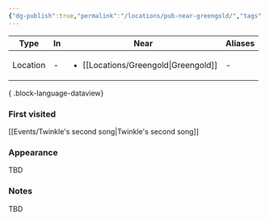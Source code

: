 ```yaml
---
{"dg-publish":true,"permalink":"/locations/pub-near-greengold/","tags":["location"],"dgShowLocalGraph":true,"noteIcon":"location","created":"2024-01-10T00:49:44.857+01:00","updated":"2024-01-10T00:50:19.373+01:00"}
---
```


| Type     | In | Near                            | Aliases |
| -------- | -- | ------------------------------- | ------- |
| Location | \- | <ul><li>[[Locations/Greengold\|Greengold]]</li></ul> | \-      |

{ .block-language-dataview}
### First visited
[[Events/Twinkle's second song\|Twinkle's second song]]
### Appearance
TBD
### Notes
TBD